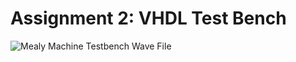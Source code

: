 # Assignment 2: VHDL Test Bench

![Mealy Machine Testbench Wave File](https://i.imgur.com/b95jSiz.png)
